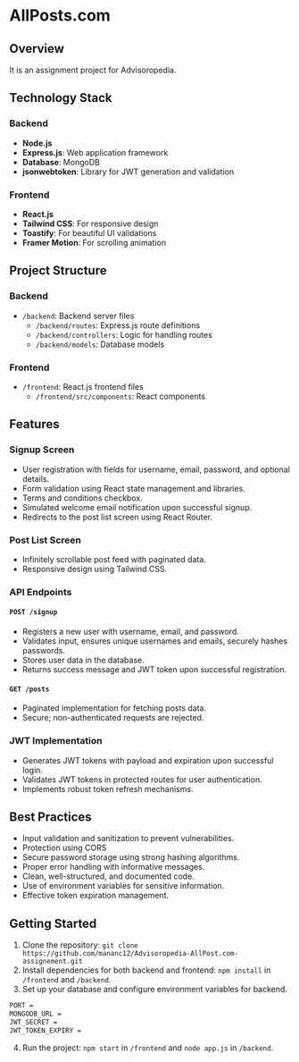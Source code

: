 # AllPosts.com

## Overview

It is an assignment project for Advisoropedia.

## Technology Stack

### Backend

- **Node.js**
- **Express.js**: Web application framework
- **Database**: MongoDB
- **jsonwebtoken**: Library for JWT generation and validation

### Frontend

- **React.js**
- **Tailwind CSS**: For responsive design
- **Toastify**: For beautiful UI validations
- **Framer Motion**: For scrolling animation

## Project Structure

### Backend

- `/backend`: Backend server files
  - `/backend/routes`: Express.js route definitions
  - `/backend/controllers`: Logic for handling routes
  - `/backend/models`: Database models

### Frontend

- `/frontend`: React.js frontend files
  - `/frontend/src/components`: React components

## Features

### Signup Screen

- User registration with fields for username, email, password, and optional details.
- Form validation using React state management and libraries.
- Terms and conditions checkbox.
- Simulated welcome email notification upon successful signup.
- Redirects to the post list screen using React Router.

### Post List Screen

- Infinitely scrollable post feed with paginated data.
- Responsive design using Tailwind CSS.

### API Endpoints

#### `POST /signup`

- Registers a new user with username, email, and password.
- Validates input, ensures unique usernames and emails, securely hashes passwords.
- Stores user data in the database.
- Returns success message and JWT token upon successful registration.

#### `GET /posts`

- Paginated implementation for fetching posts data.
- Secure; non-authenticated requests are rejected.

### JWT Implementation

- Generates JWT tokens with payload and expiration upon successful login.
- Validates JWT tokens in protected routes for user authentication.
- Implements robust token refresh mechanisms.

## Best Practices

- Input validation and sanitization to prevent vulnerabilities.
- Protection using CORS
- Secure password storage using strong hashing algorithms.
- Proper error handling with informative messages.
- Clean, well-structured, and documented code.
- Use of environment variables for sensitive information.
- Effective token expiration management.

## Getting Started

1. Clone the repository: `git clone https://github.com/mananc12/Advisoropedia-AllPost.com-assignement.git`
2. Install dependencies for both backend and frontend: `npm install` in `/frontend` and `/backend`.
3. Set up your database and configure environment variables for backend.
```bash
PORT = 
MONGODB_URL = 
JWT_SECRET = 
JWT_TOKEN_EXPIRY = 
```
4. Run the project: `npm start` in `/frontend` and `node app.js` in `/backend`.
